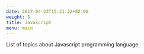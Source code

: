 ```yaml
---
date: 2017-04-23T15:21:22+02:00
weight: 5
title: Javascript
menu: main
---
```



List of topics about Javascript programming language

